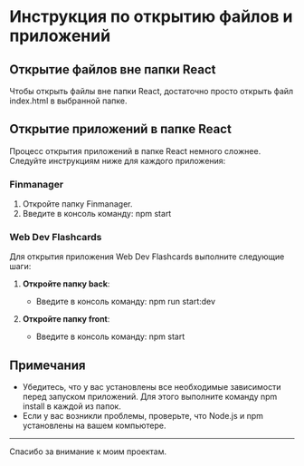 # Инструкция по открытию файлов и приложений

## Открытие файлов вне папки React

Чтобы открыть файлы вне папки React, достаточно просто открыть файл index.html в выбранной папке.

## Открытие приложений в папке React

Процесс открытия приложений в папке React немного сложнее. Следуйте инструкциям ниже для каждого приложения:

### Finmanager

1. Откройте папку Finmanager.
2. Введите в консоль команду:
   npm start


### Web Dev Flashcards

Для открытия приложения Web Dev Flashcards выполните следующие шаги:

1. **Откройте папку back**:
   - Введите в консоль команду:
     npm run start:dev


2. **Откройте папку front**:
   - Введите в консоль команду:
     npm start


## Примечания

- Убедитесь, что у вас установлены все необходимые зависимости перед запуском приложений. Для этого выполните команду npm install в каждой из папок.
- Если у вас возникли проблемы, проверьте, что Node.js и npm установлены на вашем компьютере.

---

Спасибо за внимание к моим проектам.
